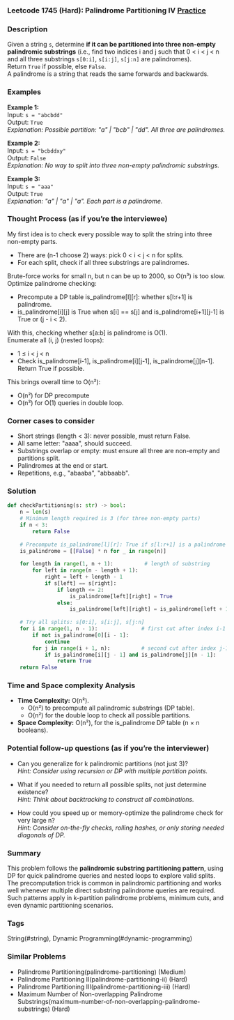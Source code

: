 ### Leetcode 1745 (Hard): Palindrome Partitioning IV [Practice](https://leetcode.com/problems/palindrome-partitioning-iv)

### Description  
Given a string `s`, determine **if it can be partitioned into three non-empty palindromic substrings** (i.e., find two indices i and j such that 0 < i < j < n and all three substrings `s[0:i]`, `s[i:j]`, `s[j:n]` are palindromes).  
Return `True` if possible, else `False`.  
A palindrome is a string that reads the same forwards and backwards.

### Examples  

**Example 1:**  
Input: `s = "abcbdd"`  
Output: `True`  
*Explanation: Possible partition: "a" | "bcb" | "dd". All three are palindromes.*

**Example 2:**  
Input: `s = "bcbddxy"`  
Output: `False`  
*Explanation: No way to split into three non-empty palindromic substrings.*

**Example 3:**  
Input: `s = "aaa"`  
Output: `True`  
*Explanation: "a" | "a" | "a". Each part is a palindrome.*

### Thought Process (as if you’re the interviewee)  
My first idea is to check every possible way to split the string into three non-empty parts.  
- There are (n-1 choose 2) ways: pick 0 < i < j < n for splits.
- For each split, check if all three substrings are palindromes.

Brute-force works for small n, but n can be up to 2000, so O(n³) is too slow.  
Optimize palindrome checking:
- Precompute a DP table is_palindrome[l][r]: whether s[l:r+1] is palindrome.
- is_palindrome[i][j] is True when s[i] == s[j] and is_palindrome[i+1][j-1] is True or (j - i < 2).

With this, checking whether s[a:b] is palindrome is O(1).  
Enumerate all (i, j) (nested loops):  
- 1 ≤ i < j < n  
- Check is_palindrome[i-1], is_palindrome[i][j-1], is_palindrome[j][n-1].  
Return True if possible.

This brings overall time to O(n²):  
- O(n²) for DP precompute  
- O(n²) for O(1) queries in double loop.

### Corner cases to consider  
- Short strings (length < 3): never possible, must return False.  
- All same letter: "aaaa", should succeed.  
- Substrings overlap or empty: must ensure all three are non-empty and partitions split.  
- Palindromes at the end or start.  
- Repetitions, e.g., "abaaba", "abbaabb".

### Solution

```python
def checkPartitioning(s: str) -> bool:
    n = len(s)
    # Minimum length required is 3 (for three non-empty parts)
    if n < 3:
        return False
    
    # Precompute is_palindrome[l][r]: True if s[l:r+1] is a palindrome
    is_palindrome = [[False] * n for _ in range(n)]
    
    for length in range(1, n + 1):          # length of substring
        for left in range(n - length + 1):
            right = left + length - 1
            if s[left] == s[right]:
                if length <= 2:
                    is_palindrome[left][right] = True
                else:
                    is_palindrome[left][right] = is_palindrome[left + 1][right - 1]
    
    # Try all splits: s[0:i], s[i:j], s[j:n]
    for i in range(1, n - 1):              # first cut after index i-1
        if not is_palindrome[0][i - 1]:
            continue
        for j in range(i + 1, n):          # second cut after index j-1
            if is_palindrome[i][j - 1] and is_palindrome[j][n - 1]:
                return True
    return False
```

### Time and Space complexity Analysis  

- **Time Complexity:** O(n²).  
  - O(n²) to precompute all palindromic substrings (DP table).  
  - O(n²) for the double loop to check all possible partitions.  
- **Space Complexity:** O(n²), for the is_palindrome DP table (n × n booleans).

### Potential follow-up questions (as if you’re the interviewer)  

- Can you generalize for k palindromic partitions (not just 3)?  
  *Hint: Consider using recursion or DP with multiple partition points.*

- What if you needed to return all possible splits, not just determine existence?  
  *Hint: Think about backtracking to construct all combinations.*

- How could you speed up or memory-optimize the palindrome check for very large n?  
  *Hint: Consider on-the-fly checks, rolling hashes, or only storing needed diagonals of DP.*

### Summary
This problem follows the **palindromic substring partitioning pattern**, using DP for quick palindrome queries and nested loops to explore valid splits.  
The precomputation trick is common in palindromic partitioning and works well whenever multiple direct substring palindrome queries are required.  
Such patterns apply in k-partition palindrome problems, minimum cuts, and even dynamic partitioning scenarios.

### Tags
String(#string), Dynamic Programming(#dynamic-programming)

### Similar Problems
- Palindrome Partitioning(palindrome-partitioning) (Medium)
- Palindrome Partitioning II(palindrome-partitioning-ii) (Hard)
- Palindrome Partitioning III(palindrome-partitioning-iii) (Hard)
- Maximum Number of Non-overlapping Palindrome Substrings(maximum-number-of-non-overlapping-palindrome-substrings) (Hard)